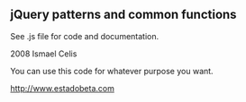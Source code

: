 jQuery patterns and common functions
-------------------------------------

See .js file for code and documentation.

2008 Ismael Celis

You can use this code for whatever purpose you want.

http://www.estadobeta.com